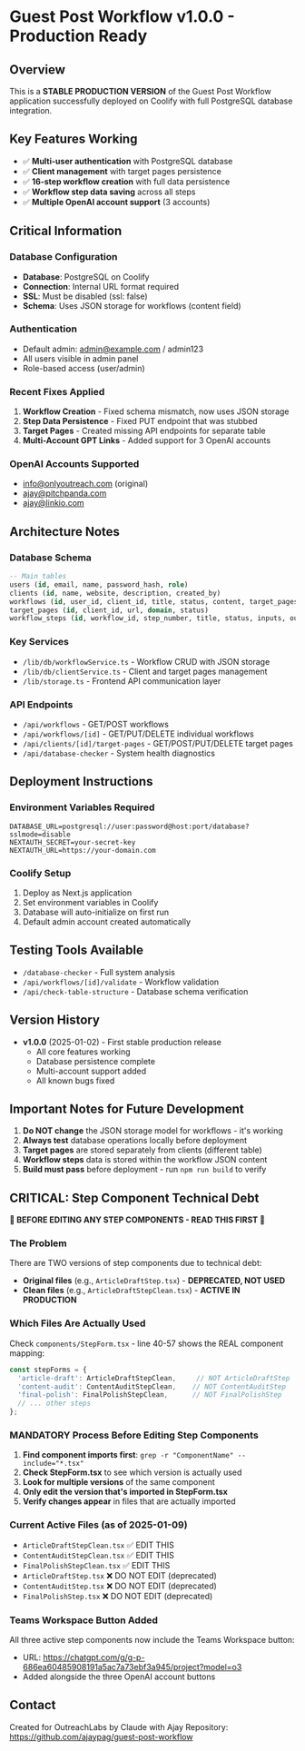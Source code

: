 # Guest Post Workflow v1.0.0 - Production Ready

## Overview
This is a **STABLE PRODUCTION VERSION** of the Guest Post Workflow application successfully deployed on Coolify with full PostgreSQL database integration.

## Key Features Working
- ✅ **Multi-user authentication** with PostgreSQL database
- ✅ **Client management** with target pages persistence
- ✅ **16-step workflow creation** with full data persistence
- ✅ **Workflow step data saving** across all steps
- ✅ **Multiple OpenAI account support** (3 accounts)

## Critical Information

### Database Configuration
- **Database**: PostgreSQL on Coolify
- **Connection**: Internal URL format required
- **SSL**: Must be disabled (ssl: false)
- **Schema**: Uses JSON storage for workflows (content field)

### Authentication
- Default admin: admin@example.com / admin123
- All users visible in admin panel
- Role-based access (user/admin)

### Recent Fixes Applied
1. **Workflow Creation** - Fixed schema mismatch, now uses JSON storage
2. **Step Data Persistence** - Fixed PUT endpoint that was stubbed
3. **Target Pages** - Created missing API endpoints for separate table
4. **Multi-Account GPT Links** - Added support for 3 OpenAI accounts

### OpenAI Accounts Supported
- info@onlyoutreach.com (original)
- ajay@pitchpanda.com
- ajay@linkio.com

## Architecture Notes

### Database Schema
```sql
-- Main tables
users (id, email, name, password_hash, role)
clients (id, name, website, description, created_by)
workflows (id, user_id, client_id, title, status, content, target_pages)
target_pages (id, client_id, url, domain, status)
workflow_steps (id, workflow_id, step_number, title, status, inputs, outputs)
```

### Key Services
- `/lib/db/workflowService.ts` - Workflow CRUD with JSON storage
- `/lib/db/clientService.ts` - Client and target pages management
- `/lib/storage.ts` - Frontend API communication layer

### API Endpoints
- `/api/workflows` - GET/POST workflows
- `/api/workflows/[id]` - GET/PUT/DELETE individual workflows
- `/api/clients/[id]/target-pages` - GET/POST/PUT/DELETE target pages
- `/api/database-checker` - System health diagnostics

## Deployment Instructions

### Environment Variables Required
```env
DATABASE_URL=postgresql://user:password@host:port/database?sslmode=disable
NEXTAUTH_SECRET=your-secret-key
NEXTAUTH_URL=https://your-domain.com
```

### Coolify Setup
1. Deploy as Next.js application
2. Set environment variables in Coolify
3. Database will auto-initialize on first run
4. Default admin account created automatically

## Testing Tools Available
- `/database-checker` - Full system analysis
- `/api/workflows/[id]/validate` - Workflow validation
- `/api/check-table-structure` - Database schema verification

## Version History
- **v1.0.0** (2025-01-02) - First stable production release
  - All core features working
  - Database persistence complete
  - Multi-account support added
  - All known bugs fixed

## Important Notes for Future Development
1. **Do NOT change** the JSON storage model for workflows - it's working
2. **Always test** database operations locally before deployment
3. **Target pages** are stored separately from clients (different table)
4. **Workflow steps** data is stored within the workflow JSON content
5. **Build must pass** before deployment - run `npm run build` to verify

## CRITICAL: Step Component Technical Debt
**🚨 BEFORE EDITING ANY STEP COMPONENTS - READ THIS FIRST 🚨**

### The Problem
There are TWO versions of step components due to technical debt:
- **Original files** (e.g., `ArticleDraftStep.tsx`) - **DEPRECATED, NOT USED**
- **Clean files** (e.g., `ArticleDraftStepClean.tsx`) - **ACTIVE IN PRODUCTION**

### Which Files Are Actually Used
Check `components/StepForm.tsx` - line 40-57 shows the REAL component mapping:
```typescript
const stepForms = {
  'article-draft': ArticleDraftStepClean,     // NOT ArticleDraftStep
  'content-audit': ContentAuditStepClean,    // NOT ContentAuditStep  
  'final-polish': FinalPolishStepClean,      // NOT FinalPolishStep
  // ... other steps
};
```

### MANDATORY Process Before Editing Step Components
1. **Find component imports first**: `grep -r "ComponentName" --include="*.tsx"`
2. **Check StepForm.tsx** to see which version is actually used
3. **Look for multiple versions** of the same component
4. **Only edit the version that's imported in StepForm.tsx**
5. **Verify changes appear** in files that are actually imported

### Current Active Files (as of 2025-01-09)
- `ArticleDraftStepClean.tsx` ✅ EDIT THIS
- `ContentAuditStepClean.tsx` ✅ EDIT THIS  
- `FinalPolishStepClean.tsx` ✅ EDIT THIS
- `ArticleDraftStep.tsx` ❌ DO NOT EDIT (deprecated)
- `ContentAuditStep.tsx` ❌ DO NOT EDIT (deprecated)
- `FinalPolishStep.tsx` ❌ DO NOT EDIT (deprecated)

### Teams Workspace Button Added
All three active step components now include the Teams Workspace button:
- URL: https://chatgpt.com/g/g-p-686ea60485908191a5ac7a73ebf3a945/project?model=o3
- Added alongside the three OpenAI account buttons

## Contact
Created for OutreachLabs by Claude with Ajay
Repository: https://github.com/ajaypag/guest-post-workflow